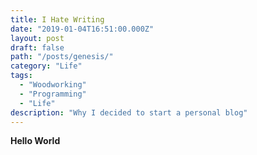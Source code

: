 ```yaml
---
title: I Hate Writing
date: "2019-01-04T16:51:00.000Z"
layout: post
draft: false
path: "/posts/genesis/"
category: "Life"
tags:
  - "Woodworking"
  - "Programming"
  - "Life"
description: "Why I decided to start a personal blog"
---
```

**Hello World**